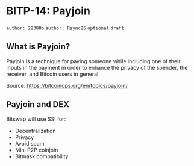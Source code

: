# BITP-14: Payjoin

`author: 22388o` `author: Rsync25` `optional` `draft`

## What is Payjoin?

Payjoin is a technique for paying someone while including one of their inputs in the payment in order to enhance the privacy of the spender, the receiver, and Bitcoin users in general

Source: https://bitcoinops.org/en/topics/payjoin/

## Payjoin and DEX

Bitswap will use SSI for:

- Decentralization
- Privacy
- Avoid spam
- Mini P2P coinjoin
- Bitmask compatibility

